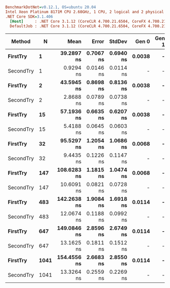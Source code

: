 ``` ini

BenchmarkDotNet=v0.12.1, OS=ubuntu 20.04
Intel Xeon Platinum 8171M CPU 2.60GHz, 1 CPU, 2 logical and 2 physical cores
.NET Core SDK=3.1.406
  [Host]     : .NET Core 3.1.12 (CoreCLR 4.700.21.6504, CoreFX 4.700.21.6905), X64 RyuJIT
  DefaultJob : .NET Core 3.1.12 (CoreCLR 4.700.21.6504, CoreFX 4.700.21.6905), X64 RyuJIT


```
|    Method |    N |        Mean |     Error |    StdDev |  Gen 0 | Gen 1 | Gen 2 | Allocated |
|---------- |----- |------------:|----------:|----------:|-------:|------:|------:|----------:|
|  **FirstTry** |    **1** |  **39.2897 ns** | **0.7067 ns** | **0.6940 ns** | **0.0038** |     **-** |     **-** |      **72 B** |
| SecondTry |    1 |   0.9294 ns | 0.0146 ns | 0.0114 ns |      - |     - |     - |         - |
|  **FirstTry** |    **2** |  **43.5945 ns** | **0.8698 ns** | **0.8136 ns** | **0.0038** |     **-** |     **-** |      **72 B** |
| SecondTry |    2 |   2.8688 ns | 0.0789 ns | 0.0738 ns |      - |     - |     - |         - |
|  **FirstTry** |   **15** |  **57.1936 ns** | **0.6635 ns** | **0.6207 ns** | **0.0038** |     **-** |     **-** |      **72 B** |
| SecondTry |   15 |   5.4188 ns | 0.0645 ns | 0.0603 ns |      - |     - |     - |         - |
|  **FirstTry** |   **32** |  **95.5297 ns** | **1.2054 ns** | **1.0686 ns** | **0.0068** |     **-** |     **-** |     **128 B** |
| SecondTry |   32 |   9.4435 ns | 0.1226 ns | 0.1147 ns |      - |     - |     - |         - |
|  **FirstTry** |  **147** | **108.6283 ns** | **1.1815 ns** | **1.0474 ns** | **0.0068** |     **-** |     **-** |     **128 B** |
| SecondTry |  147 |  10.6091 ns | 0.0821 ns | 0.0728 ns |      - |     - |     - |         - |
|  **FirstTry** |  **483** | **142.2638 ns** | **1.9084 ns** | **1.6918 ns** | **0.0114** |     **-** |     **-** |     **216 B** |
| SecondTry |  483 |  12.0674 ns | 0.1188 ns | 0.0992 ns |      - |     - |     - |         - |
|  **FirstTry** |  **647** | **149.0846 ns** | **2.8596 ns** | **2.6749 ns** | **0.0114** |     **-** |     **-** |     **216 B** |
| SecondTry |  647 |  13.1625 ns | 0.1811 ns | 0.1512 ns |      - |     - |     - |         - |
|  **FirstTry** | **1041** | **154.4556 ns** | **2.6683 ns** | **2.8550 ns** | **0.0114** |     **-** |     **-** |     **216 B** |
| SecondTry | 1041 |  13.3264 ns | 0.2559 ns | 0.2269 ns |      - |     - |     - |         - |
